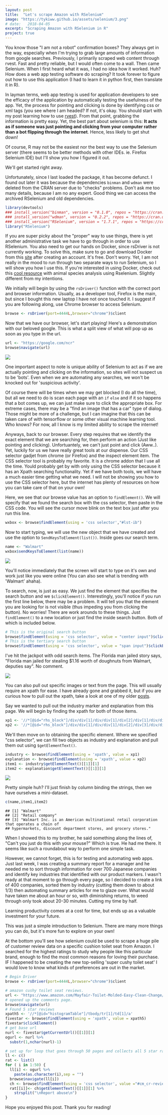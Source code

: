 ```yaml
---
layout: post
title:  "Let's scrape Amazon with RSelenium"
image: "https://tykiww.github.io/assets/selenium/3.png"
# date:   2018-04-05
excerpt: "Scraping Amazon with RSelenium in R"
project: true
---
```


You know those "I am not a robot" confirmation boxes? They always get in the way, especially when I'm trying to grab large amounts of information from google searches. Previously, I primarily scraped web content through rvest. Fast and pretty reliable, but I would often come to a wall. Then came Selenium. When I first heard what it was, I had no idea how it worked. Huh? How does a web app testing software do scraping? It took forever to figure out how to use this application (I had to learn it in python first, then translate it in R).

In layman terms, web app testing is used for application developers to see the efficacy of the application by automatically testing the usefulness of the app. Yet, the process for pointing and clicking is done by identifying css or xml tags (you see where I am headed? If not, it's okay. You should start with my post learning how to use [rvest](https://tykiww.github.io/2017-07-05-luhn-with-rvest/)). From that point, grabbing the information is pretty easy. Yet, the best part about selenium is this: __It acts as if someone was just pointing and clicking from your computer rather than a bot flipping through the internet__. Hence, less likely to get shut down!

Of course, R may not be the easiest nor the best way to use the Selenium server (there seems to be better methods with other IDEs. ie. Firefox Selenium IDE) but I'll show you how I figured it out.

We'll get started right away.

Unfortunately, since I last loaded the package, it has become defunct. I found out later it was because the dependencies `binman` and `wdman` were deleted from the CRAN server due to "checks" problems. Don't ask me too many details, because I am no any expert. Good thing we can access the archived RSelenium and old dependencies.

```r
library(devtools)
### install_version("binman", version = "0.1.0", repos = "https://cran.uni-muenster.de/")
### install_version("wdman", version = "0.2.2", repos = "https://cran.uni-muenster.de/")
### install_version("RSelenium", version = "1.7.1", repos = "https://cran.uni-muenster.de/")
library("RSelenium")
```

If you are super picky about the "proper" way to use things, there is yet another administrative task we have to go through in order to use RSelenium. You also need to get our hands on Docker, since rsDriver is not currently working. To solve this, make sure to go  and download Docker from this [site](https://store.docker.com/) after creating an account. It's free. Don't worry. Yet, I am not really in the mood to run through two separate ways to run Selenium, so I will show you how I use this. If you're interested in using Docker, check out this [cool resource](https://callumgwtaylor.github.io/blog/2018/02/01/using-rselenium-and-docker-to-webscrape-in-r-using-the-who-snake-database/) with animal species analysis using Rselenium. Slightly different from my intentions.

We initially will begin by using the `rsDriver()` function with the correct port and browser information. Usually, as a developer tool, Firefox is the main, but since I bought this new laptop I have not once touched it. I suggest if you are following along, use Chrome browser to access Selenium. 

```r
browse <- rsDriver(port=4444L,browser="chrome")$client
```

Now that we have our browser, let's start playing! Here's a demonstration with our beloved google. This is what a split view of what will pop up as soon as you type in the url. 

```r
url <- "https://google.com/ncr"
browse$navigate(url)
```

![](https://raw.githubusercontent.com/tykiww/imgbucket/master/assets/selenium/1.png)

One important aspect to note is unique ability of Selenium to act as if we are actually pointing and clicking on the information, so sites will not suspect us to be 'bots'. Even when we are automating any searches, we won't be knocked out for 'suspicious activity'. 

Of course there will be times when we may get blocked (I do all the time), but all we need to do is scan each page with an `if` `else` and if it so happens that a bot comes up, we can just make sure to click the appropriate box. For extreme cases, there may be a "find an image that has a car" type of dialog. Those might be more of a challenge, but I can imagine that this can be taken care of with tensorflow or some other visual machine learning tool. Who knows? For now, all I know is my limited ability to scrape the internet!

Anyways, back to our browser. Every step requires that we identify the exact element that we are searching for, then perform an action (Just like pointing and clicking). Unfortuantely, we can't just point and click (Aww..). Yet, luckily for us we have really great tools at our dispense. Our CSS selector gadjet from chrome (or Firefox) and the inspect element item. The CSS selector tool is probably my favorite. It is a chrome addon that I use all the time. Yould probably get by with only using the CSS selector because it has an Xpath searching functionality. Yet if we have both tools, we will have a much easier time getting what we need. I will not be showing you how to use the CSS selector here, but the internet has plenty of resources on how you can take care of that on your own!

Here, we see that our browse value has an option to `findElement()`. We will specify that we found the search box with the css selector, then paste in the CSS code. You will see the cursor move blink on the text box just after you run this line.

```r
wxbox <- browse$findElement(using = 'css selector',"#lst-ib")
```

Now to start typing, we will use the new object that we have created and use the option to `SendKeysToElement(list())`. Inside goes our search term. 

```r
name <- "Walmart"
wxbox$sendKeysToElement(list(name))
```

![](https://raw.githubusercontent.com/tykiww/imgbucket/master/assets/selenium/2.png)

You'll notice immediately that the screen will start to type on it's own and work just like you were online (You can also see what is trending with 'Walmart' ahaha).

To search, now, is just as easy. We just find the element that specifies the search button and we `$clickElement()`. Interestingly, you'll notice if you run the first line below, there may be a problem. It will tell you that the element you are looking for is not visible (thus impeding you from clicking the button). No worries! There are work arounds to these things. Just `findElement()` to a new location or just find the inside search button. Both of which is included below.

```r
# This is the original search button
browse$findElement(using = 'css selector', value = "center input")$clickElement()
# This is the tertiary search button
browse$findElement(using = 'css selector', value = "span input")$clickElement()
```

I've hit the jackpot with odd search items. The Florida man jailed story says, "Florida man jailed for stealing $1.16 worth of doughnuts from Walmart, deputies say". No comment.

![](https://raw.githubusercontent.com/tykiww/imgbucket/master/assets/selenium/3.png)

You can also pull out specific images or text from the page. This will usually require an xpath for ease. I have already gone and grabbed it, but if you are curious how to pull out the xpath, take a look at one of my older [posts](https://tykiww.github.io/2017-02-05-SLR-Plotly/).

Say we wanted to pull out the industry marker and explanation from this page. We will begin by finding the xpath for both of those items.

```r
xp1 <- '//*[@id="rhs_block"]/div/div[1]/div/div[1]/div[2]/div[1]/div/div[1]/div/div/div[2]/div[2]/span'
xp2 <- '//*[@id="rhs_block"]/div/div[1]/div/div[1]/div[2]/div[3]/div/div[1]/div/div/div/span[1]'
```

We'll then  move on to obtaining the specific element. Where we specified "css selector", we can fill two objects as industry and explanation and pull them out using `$getElementText()`.

```r
industry <- browse$findElement(using = 'xpath', value = xp1)
explanation <- browse$findElement(using = 'xpath', value = xp2)
item1 <- industry$getElementText()[[1]][1]
item2 <- explanation$getElementText()[[1]][1]
```

![](https://raw.githubusercontent.com/tykiww/imgbucket/master/assets/selenium/4.png)

Pretty simple huh? I'll just finish by column binding the strings, then we have ourselves a mini-dataset.

```r
c(name,item1,item2)
```

    ## [1] "Walmart" 
    ## [2] "Retail company"
    ## [3] "Walmart Inc. is an American multinational retail corporation that operates a chain of 
    ## hypermarkets, discount department stores, and grocery stores."

When I showed this to my brother, he said something along the lines of, "Can't you just do this with your mouse?" Which is true. He had me there. It seems like such a roundabout way to perform one simple task.

However, we cannot forget, this is for testing and automating web apps. Just last week, I was creating a summary report for a manager and he needed me to sort through information for over 700 Japanese companies and identify key industries that identified with our product markers. I wasn't ready at that moment to go through every page, so I decided to create a link of 400 companies, sorted them by industry (cutting them down to about 1/3) then automating summary articles for me to glaze over. What would have taken me about an hour or so, with diminishing returns, to weed through only took about 20-30 minutes. Cutting my time by half.

Learning productivity comes at a cost for time, but ends up as a valuable investment for your future.

This was just a simple introduction to Selenium. There are many more things you can do, but it's more fun to explore on your own!

At the bottom you'll see how selenium could be used to scrape a huge pile of customer review data on a specific cushion toilet seat from Amazon. I searched for the highest ratings to study why people like this particular brand, enough to find the most common reasons for loving their purchase. IF I happened to be creating the new top-selling 'super cushy toilet seat' I would love to know what kinds of preferences are out in the market. 

```r
# Begin Driver
browse <- rsDriver(port=4444L,browser="chrome")$client

# amazon cushy toilet seat reviews.
url <- "https://www.amazon.com/Mayfair-Toilet-Molded-Easy-Clean-Change/product-reviews/B00004T158/ref=cm_cr_dp_d_show_all_btm?ie=UTF8&reviewerType=all_reviews"
# opened up the comments page.
browse$navigate(url)
# Found 5 star reviews
xpath5 <- '//*[@id="histogramTable"]/tbody/tr[1]/td[1]/a'
fivestar <- browse$findElement(using = 'xpath', value = xpath5)
fivestar$clickElement()
# get base url
nurl <- fivestar$getCurrentUrl()[[1]][1]
ogurl <- nurl %>%
  substr(1,nchar(nurl)-1)

# set up for loop that goes through 50 pages and collects all 5 star ratings.
ll <- c()
rat <- list()
for ( i in 1:50) {
  ll[i] <- ogurl %>%
    paste(as.character(i),sep = "")
  browse$navigate(ll[i])
  ch <- browse$findElement(using = 'css selector', value ="#cm_cr-review_list" )
  rat[[i]]<- ch$getElementText()[[1]][1] %>%
    strsplit("\nReport abuse\n")
}

```

Hope you enjoyed this post. Thank you for reading!


